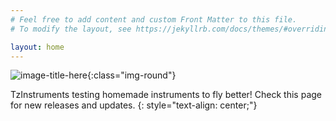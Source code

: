 ```yaml
---
# Feel free to add content and custom Front Matter to this file.
# To modify the layout, see https://jekyllrb.com/docs/themes/#overriding-theme-defaults

layout: home
---
```


![image-title-here]({{site.baseurl}}/images/tzi.png){:class="img-round"}

TzInstruments testing homemade instruments to fly better!
Check this page for new releases and updates.
{: style="text-align: center;"}

